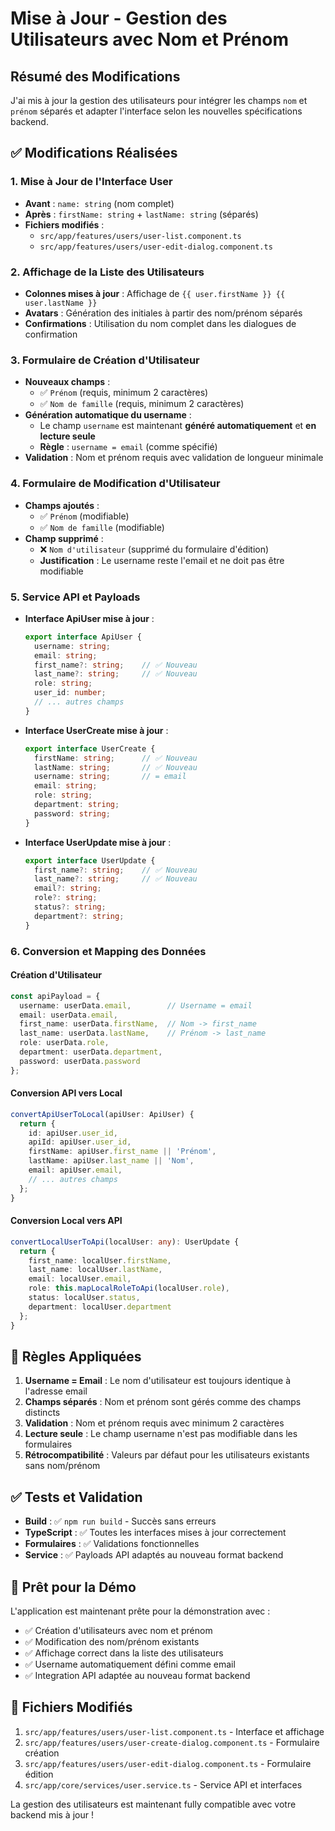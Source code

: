 # Mise à Jour - Gestion des Utilisateurs avec Nom et Prénom

## Résumé des Modifications

J'ai mis à jour la gestion des utilisateurs pour intégrer les champs `nom` et `prénom` séparés et adapter l'interface selon les nouvelles spécifications backend.

## ✅ Modifications Réalisées

### 1. **Mise à Jour de l'Interface User**
- **Avant** : `name: string` (nom complet)
- **Après** : `firstName: string` + `lastName: string` (séparés)
- **Fichiers modifiés** :
  - `src/app/features/users/user-list.component.ts`
  - `src/app/features/users/user-edit-dialog.component.ts`

### 2. **Affichage de la Liste des Utilisateurs**
- **Colonnes mises à jour** : Affichage de `{{ user.firstName }} {{ user.lastName }}`
- **Avatars** : Génération des initiales à partir des nom/prénom séparés
- **Confirmations** : Utilisation du nom complet dans les dialogues de confirmation

### 3. **Formulaire de Création d'Utilisateur**
- **Nouveaux champs** :
  - ✅ `Prénom` (requis, minimum 2 caractères)
  - ✅ `Nom de famille` (requis, minimum 2 caractères)
- **Génération automatique du username** :
  - Le champ `username` est maintenant **généré automatiquement** et **en lecture seule**
  - **Règle** : `username = email` (comme spécifié)
- **Validation** : Nom et prénom requis avec validation de longueur minimale

### 4. **Formulaire de Modification d'Utilisateur**
- **Champs ajoutés** :
  - ✅ `Prénom` (modifiable)
  - ✅ `Nom de famille` (modifiable)
- **Champ supprimé** :
  - ❌ `Nom d'utilisateur` (supprimé du formulaire d'édition)
  - **Justification** : Le username reste l'email et ne doit pas être modifiable

### 5. **Service API et Payloads**
- **Interface ApiUser mise à jour** :
  ```typescript
  export interface ApiUser {
    username: string;
    email: string;
    first_name?: string;    // ✅ Nouveau
    last_name?: string;     // ✅ Nouveau
    role: string;
    user_id: number;
    // ... autres champs
  }
  ```

- **Interface UserCreate mise à jour** :
  ```typescript
  export interface UserCreate {
    firstName: string;      // ✅ Nouveau
    lastName: string;       // ✅ Nouveau
    username: string;       // = email
    email: string;
    role: string;
    department: string;
    password: string;
  }
  ```

- **Interface UserUpdate mise à jour** :
  ```typescript
  export interface UserUpdate {
    first_name?: string;    // ✅ Nouveau
    last_name?: string;     // ✅ Nouveau
    email?: string;
    role?: string;
    status?: string;
    department?: string;
  }
  ```

### 6. **Conversion et Mapping des Données**

#### Création d'Utilisateur
```typescript
const apiPayload = {
  username: userData.email,        // Username = email
  email: userData.email,
  first_name: userData.firstName,  // Nom -> first_name
  last_name: userData.lastName,    // Prénom -> last_name
  role: userData.role,
  department: userData.department,
  password: userData.password
};
```

#### Conversion API vers Local
```typescript
convertApiUserToLocal(apiUser: ApiUser) {
  return {
    id: apiUser.user_id,
    apiId: apiUser.user_id,
    firstName: apiUser.first_name || 'Prénom',
    lastName: apiUser.last_name || 'Nom',
    email: apiUser.email,
    // ... autres champs
  };
}
```

#### Conversion Local vers API
```typescript
convertLocalUserToApi(localUser: any): UserUpdate {
  return {
    first_name: localUser.firstName,
    last_name: localUser.lastName,
    email: localUser.email,
    role: this.mapLocalRoleToApi(localUser.role),
    status: localUser.status,
    department: localUser.department
  };
}
```

## 🎯 Règles Appliquées

1. **Username = Email** : Le nom d'utilisateur est toujours identique à l'adresse email
2. **Champs séparés** : Nom et prénom sont gérés comme des champs distincts
3. **Validation** : Nom et prénom requis avec minimum 2 caractères
4. **Lecture seule** : Le champ username n'est pas modifiable dans les formulaires
5. **Rétrocompatibilité** : Valeurs par défaut pour les utilisateurs existants sans nom/prénom

## ✅ Tests et Validation

- **Build** : ✅ `npm run build` - Succès sans erreurs
- **TypeScript** : ✅ Toutes les interfaces mises à jour correctement
- **Formulaires** : ✅ Validations fonctionnelles
- **Service** : ✅ Payloads API adaptés au nouveau format backend

## 🚀 Prêt pour la Démo

L'application est maintenant prête pour la démonstration avec :
- ✅ Création d'utilisateurs avec nom et prénom
- ✅ Modification des nom/prénom existants
- ✅ Affichage correct dans la liste des utilisateurs
- ✅ Username automatiquement défini comme email
- ✅ Integration API adaptée au nouveau format backend

## 📁 Fichiers Modifiés

1. `src/app/features/users/user-list.component.ts` - Interface et affichage
2. `src/app/features/users/user-create-dialog.component.ts` - Formulaire création
3. `src/app/features/users/user-edit-dialog.component.ts` - Formulaire édition
4. `src/app/core/services/user.service.ts` - Service API et interfaces

La gestion des utilisateurs est maintenant fully compatible avec votre backend mis à jour !